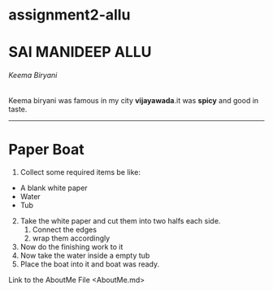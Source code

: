 # assignment2-allu
# SAI MANIDEEP ALLU
###### Keema Biryani 

Keema biryani was famous in my city **vijayawada**.it was **spicy** and good in taste.

---

# Paper Boat

1. Collect some required items be like:
  * A blank white paper
  * Water
  * Tub
2. Take the white paper and cut them into two halfs each side.
    1. Connect the edges
    2. wrap them accordingly
3. Now do the finishing work to it
6. Now take the water inside a empty tub
5. Place the boat into it and boat was ready.

Link to the AboutMe File
<AboutMe.md>